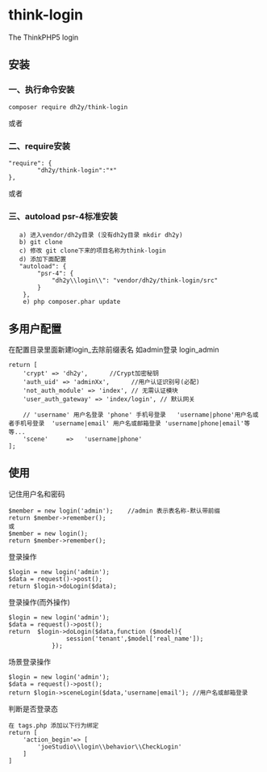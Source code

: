 # think-login
The ThinkPHP5 login

## 安装

### 一、执行命令安装
```
composer require dh2y/think-login
```

或者

### 二、require安装
```
"require": {
        "dh2y/think-login":"*"
},
```

或者
###  三、autoload psr-4标准安装
```
   a) 进入vendor/dh2y目录 (没有dh2y目录 mkdir dh2y)
   b) git clone 
   c) 修改 git clone下来的项目名称为think-login
   d) 添加下面配置
   "autoload": {
        "psr-4": {
            "dh2y\\login\\": "vendor/dh2y/think-login/src"
        }
    },
    e) php composer.phar update
```


## 多用户配置
在配置目录里面新建login_去除前缀表名
如admin登录   login_admin

```
return [
    'crypt' => 'dh2y',      //Crypt加密秘钥
    'auth_uid' => 'adminXx',      //用户认证识别号(必配)
    'not_auth_module' => 'index', // 无需认证模块
    'user_auth_gateway' => 'index/login', // 默认网关
	
	// 'username' 用户名登录 'phone' 手机号登录   'username|phone'用户名或者手机号登录  'username|email' 用户名或邮箱登录 'username|phone|email'等等...
	'scene'     =>   'username|phone'    
];
```

## 使用
记住用户名和密码
```
$member = new login('admin');    //admin 表示表名称-默认带前缀
return $member->remember();
或
$member = new login();
return $member->remember();
```

登录操作
```
$login = new login('admin');
$data = request()->post();
return $login->doLogin($data);
```
登录操作(而外操作)
```
$login = new login('admin');
$data = request()->post();
return  $login->doLogin($data,function ($model){
                session('tenant',$model['real_name']);
            });
```
场景登录操作
```
$login = new login('admin');
$data = request()->post();
return $login->sceneLogin($data,'username|email'); //用户名或邮箱登录
```

判断是否登录态
```
在 tags.php 添加以下行为绑定
return [
    'action_begin'=> [
        'joeStudio\\login\\behavior\\CheckLogin'
    ]
]
```

